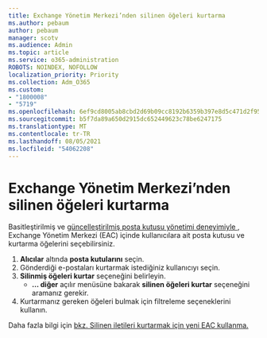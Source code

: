 ```yaml
---
title: Exchange Yönetim Merkezi’nden silinen öğeleri kurtarma
ms.author: pebaum
author: pebaum
manager: scotv
ms.audience: Admin
ms.topic: article
ms.service: o365-administration
ROBOTS: NOINDEX, NOFOLLOW
localization_priority: Priority
ms.collection: Adm_O365
ms.custom:
- "1800008"
- "5719"
ms.openlocfilehash: 6ef9cd8005ab8cbd2d69b09cc8192b6359b397e8d5c471d2f958ae1e751d7797
ms.sourcegitcommit: b5f7da89a650d2915dc652449623c78be6247175
ms.translationtype: MT
ms.contentlocale: tr-TR
ms.lasthandoff: 08/05/2021
ms.locfileid: "54062208"
---
```

# <a name="recover-deleted-items-from-exchange-admin-center"></a>Exchange Yönetim Merkezi’nden silinen öğeleri kurtarma

Basitleştirilmiş ve [güncelleştirilmiş posta kutusu yönetimi deneyimiyle ](https://admin.exchange.microsoft.com/#/mailboxes), Exchange Yönetim Merkezi (EAC) içinde kullanıcılara ait posta kutusu ve kurtarma öğelerini seçebilirsiniz.

1. **Alıcılar** altında **posta kutularını** seçin.
2. Gönderdiği e-postaları kurtarmak istediğiniz kullanıcıyı seçin.
3. **Silinmiş öğeleri kurtar** seçeneğini belirleyin.
    - **… diğer** açılır menüsüne bakarak **silinen öğeleri kurtar** seçeneğini aramanız gerekir.
4. Kurtarmanız gereken öğeleri bulmak için filtreleme seçeneklerini kullanın.

Daha fazla bilgi için [bkz. Silinen iletileri kurtarmak için yeni EAC kullanma.](/exchange/recipients-in-exchange-online/manage-user-mailboxes/recover-deleted-messages#use-new-eac-for-recovering-deleted-messages)
